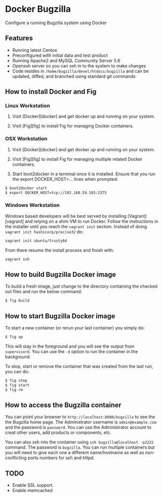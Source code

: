 Docker Bugzilla
===============

Configure a running Bugzilla system using Docker

## Features

* Running latest Centos
* Preconfigured with initial data and test product
* Running Apache2 and MySQL Community Server 5.6
* Openssh server so you can ssh in to the system to make changes
* Code resides in `/home/bugzilla/devel/htdocs/bugzilla` and can be updated,
  diffed, and branched using standard git commands

## How to install Docker and Fig

### Linux Workstation

1. Visit [Docker][docker] and get docker up and running on your system.

2. Visit [Fig][fig] to install Fig for managing Docker containers.

### OSX Workstation

1. Visit [Docker][docker] and get docker up and running on your system.

2. Visit [Fig][fig] to install Fig for managing multiple related Docker containers.

3. Start boot2docker in a terminal once it is installed. Ensure that you run the 
 export DOCKER_HOST=... lines when prompted:

```bash
$ boot2docker start
$ export DOCKER_HOST=tcp://192.168.59.103:2375
```

### Windows Workstation

Windows based developers will be best served by installing [Vagrant][vagrant] and
relying on a shim VM to run Docker. Follow the instructions in the installer until
you reach the ``vagrant init`` section. Instead of doing ``vagrant init hashicorp/precise32`` do:

```bash
vagrant init ubuntu/trusty64
```
From there resume the install process and finish with:

```bash
vagrant ssh
```

## How to build Bugzilla Docker image

To build a fresh image, just change to the directory containing the checked out
files and run the below command:

```bash
$ fig build
```

## How to start Bugzilla Docker image

To start a new container (or rerun your last container) you simply do:

```bash
$ fig up
```

This will stay in the foreground and you will see the output from `supervisord`. You
can use the `-d` option to run the container in the background.

To stop, start or remove the container that was created from the last run, you can do:

```bash
$ fig stop
$ fig start
$ fig rm
```

## How to access the Bugzilla container

You can point your browser to `http://localhost:8080/bugzilla` to see the the
Bugzilla home page. The Administrator username is `admin@example.com` and the
password is `password`. You can use the Administrator account to creat other
users, add products or components, etc.

You can also ssh into the container using `ssh bugzilla@localhost -p2222` command.
The password  is `bugzilla`. You can run multiple containers but you will need
to give each one a different name/hostname as well as non-conflicting ports
numbers for ssh and httpd.

## TODO

* Enable SSL support.
* Enable memcached
